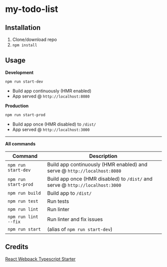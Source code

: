 # my-todo-list

## Installation
1. Clone/download repo
2. `npm install`

## Usage
**Development**

`npm run start-dev`

* Build app continuously (HMR enabled)
* App served @ `http://localhost:8080`

**Production**

`npm run start-prod`

* Build app once (HMR disabled) to `/dist/`
* App served @ `http://localhost:3000`

---

**All commands**

Command | Description
--- | ---
`npm run start-dev` | Build app continuously (HMR enabled) and serve @ `http://localhost:8080`
`npm run start-prod` | Build app once (HMR disabled) to `/dist/` and serve @ `http://localhost:3000`
`npm run build` | Build app to `/dist/`
`npm run test` | Run tests
`npm run lint` | Run linter
`npm run lint --fix` | Run linter and fix issues
`npm run start` | (alias of `npm run start-dev`)

## Credits
[React Webpack Typescript Starter](https://github.com/vikpe/react-webpack-typescript-starter)
